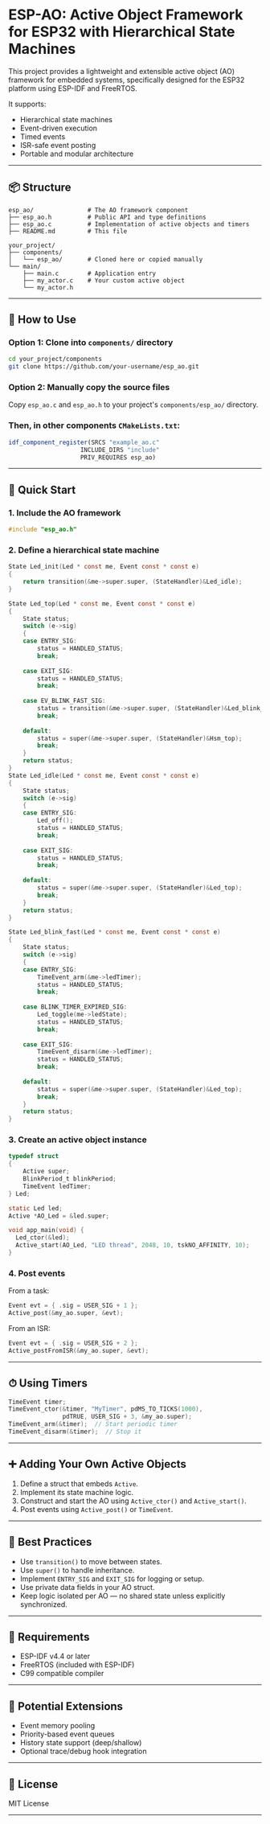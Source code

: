 # ESP-AO: Active Object Framework for ESP32 with Hierarchical State Machines

This project provides a lightweight and extensible active object (AO) framework for embedded systems, specifically designed for the ESP32 platform using ESP-IDF and FreeRTOS.

It supports:
- Hierarchical state machines
- Event-driven execution
- Timed events
- ISR-safe event posting
- Portable and modular architecture

---

## 📦 Structure

```
esp_ao/               # The AO framework component
├── esp_ao.h          # Public API and type definitions
├── esp_ao.c          # Implementation of active objects and timers
├── README.md         # This file

your_project/
├── components/
│   └── esp_ao/       # Cloned here or copied manually
└── main/
    ├── main.c        # Application entry
    ├── my_actor.c    # Your custom active object
    └── my_actor.h
```

---

## 🚀 How to Use

### Option 1: Clone into `components/` directory

```bash
cd your_project/components
git clone https://github.com/your-username/esp_ao.git
```

### Option 2: Manually copy the source files

Copy `esp_ao.c` and `esp_ao.h` to your project's `components/esp_ao/` directory.

### Then, in other components `CMakeLists.txt`:

```cmake
idf_component_register(SRCS "example_ao.c"
                    INCLUDE_DIRS "include"
                    PRIV_REQUIRES esp_ao)
```
---

## 🧪 Quick Start

### 1. Include the AO framework

```c
#include "esp_ao.h"
```

### 2. Define a hierarchical state machine

```c
State Led_init(Led * const me, Event const * const e)
{
    return transition(&me->super.super, (StateHandler)&Led_idle);
}

State Led_top(Led * const me, Event const * const e)
{
    State status;
    switch (e->sig)
    {
    case ENTRY_SIG:
        status = HANDLED_STATUS;
        break;
    
    case EXIT_SIG:
        status = HANDLED_STATUS;
        break;
    
    case EV_BLINK_FAST_SIG:
        status = transition(&me->super.super, (StateHandler)&Led_blink_fast);
        break;
    
    default:
        status = super(&me->super.super, (StateHandler)&Hsm_top);
        break;
    }
    return status;
}
State Led_idle(Led * const me, Event const * const e)
{
    State status;
    switch (e->sig)
    {
    case ENTRY_SIG:
        Led_off();
        status = HANDLED_STATUS;
        break;
    
    case EXIT_SIG:
        status = HANDLED_STATUS;
        break;
    
    default:
        status = super(&me->super.super, (StateHandler)&Led_top);
        break;
    }
    return status;
}

State Led_blink_fast(Led * const me, Event const * const e)
{
    State status;
    switch (e->sig)
    {
    case ENTRY_SIG:
        TimeEvent_arm(&me->ledTimer);
        status = HANDLED_STATUS;
        break;
    
    case BLINK_TIMER_EXPIRED_SIG:
        Led_toggle(me->ledState);
        status = HANDLED_STATUS;
        break;
        
    case EXIT_SIG:
        TimeEvent_disarm(&me->ledTimer);
        status = HANDLED_STATUS;
        break;
    
    default:
        status = super(&me->super.super, (StateHandler)&Led_top);
        break;
    }
    return status;
}
```

### 3. Create an active object instance

```c
typedef struct
{
    Active super;
    BlinkPeriod_t blinkPeriod;
    TimeEvent ledTimer;
} Led;

static Led led;
Active *AO_Led = &led.super;

void app_main(void) {
  Led_ctor(&led);
  Active_start(AO_Led, "LED thread", 2048, 10, tskNO_AFFINITY, 10);
}
```

### 4. Post events

From a task:
```c
Event evt = { .sig = USER_SIG + 1 };
Active_post(&my_ao.super, &evt);
```

From an ISR:
```c
Event evt = { .sig = USER_SIG + 2 };
Active_postFromISR(&my_ao.super, &evt);
```

---

## ⏱ Using Timers

```c
TimeEvent timer;
TimeEvent_ctor(&timer, "MyTimer", pdMS_TO_TICKS(1000),
               pdTRUE, USER_SIG + 3, &my_ao.super);
TimeEvent_arm(&timer);  // Start periodic timer
TimeEvent_disarm(&timer);  // Stop it
```

---

## ➕ Adding Your Own Active Objects

1. Define a struct that embeds `Active`.
2. Implement its state machine logic.
3. Construct and start the AO using `Active_ctor()` and `Active_start()`.
4. Post events using `Active_post()` or `TimeEvent`.

---

## 📐 Best Practices

- Use `transition()` to move between states.
- Use `super()` to handle inheritance.
- Implement `ENTRY_SIG` and `EXIT_SIG` for logging or setup.
- Use private data fields in your AO struct.
- Keep logic isolated per AO — no shared state unless explicitly synchronized.

---

## 🔧 Requirements

- ESP-IDF v4.4 or later
- FreeRTOS (included with ESP-IDF)
- C99 compatible compiler

---

## 📌 Potential Extensions

- Event memory pooling
- Priority-based event queues
- History state support (deep/shallow)
- Optional trace/debug hook integration

---

## 📄 License

MIT License

---

